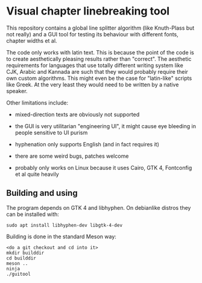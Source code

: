 # Visual chapter linebreaking tool

This repository contains a global line splitter algorithm (like
Knuth-Plass but not really) and a GUI tool for testing its behaviour
with different fonts, chapter widths et al.

The code only works with latin text. This is because the point of the
code is to create aesthetically pleasing results rather than
"correct". The aesthetic requirements for languages that use totally
different writing system like CJK, Arabic and Kannada are such that
they would probably require their own custom algorithms. This might
even be the case for "latin-like" scripts like Greek. At the very
least they would need to be written by a native speaker.

Other limitations include:

- mixed-direction texts are obviously not supported

- the GUI is very utilitarian "engineering UI", it might
cause eye bleeding in people sensitive to UI purism

- hyphenation only supports English (and in fact requires it)

- there are some weird bugs, patches welcome

- probably only works on Linux because it uses Cairo, GTK 4, Fontconfig
et al quite heavily

## Building and using

The program depends on GTK 4 and libhyphen. On debianlike distros they
can be installed with:

```
sudo apt install libhyphen-dev libgtk-4-dev
```

Building is done in the standard Meson way:

```
<do a git checkout and cd into it>
mkdir builddir
cd builddir
meson ..
ninja
./guitool
```
